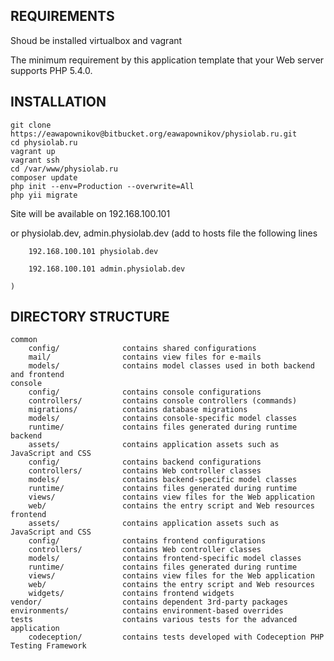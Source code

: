 REQUIREMENTS
------------
Shoud be installed virtualbox and vagrant

The minimum requirement by this application template that your Web server supports PHP 5.4.0.

INSTALLATION
------------
```
git clone https://eawapownikov@bitbucket.org/eawapownikov/physiolab.ru.git
cd physiolab.ru
vagrant up
vagrant ssh
cd /var/www/physiolab.ru
composer update
php init --env=Production --overwrite=All
php yii migrate
```
Site will be available on 192.168.100.101 

or physiolab.dev, admin.physiolab.dev (add to hosts file the following lines
 
        192.168.100.101 physiolab.dev
        
        192.168.100.101 admin.physiolab.dev
        
    )

DIRECTORY STRUCTURE
-------------------

```
common
    config/              contains shared configurations
    mail/                contains view files for e-mails
    models/              contains model classes used in both backend and frontend
console
    config/              contains console configurations
    controllers/         contains console controllers (commands)
    migrations/          contains database migrations
    models/              contains console-specific model classes
    runtime/             contains files generated during runtime
backend
    assets/              contains application assets such as JavaScript and CSS
    config/              contains backend configurations
    controllers/         contains Web controller classes
    models/              contains backend-specific model classes
    runtime/             contains files generated during runtime
    views/               contains view files for the Web application
    web/                 contains the entry script and Web resources
frontend
    assets/              contains application assets such as JavaScript and CSS
    config/              contains frontend configurations
    controllers/         contains Web controller classes
    models/              contains frontend-specific model classes
    runtime/             contains files generated during runtime
    views/               contains view files for the Web application
    web/                 contains the entry script and Web resources
    widgets/             contains frontend widgets
vendor/                  contains dependent 3rd-party packages
environments/            contains environment-based overrides
tests                    contains various tests for the advanced application
    codeception/         contains tests developed with Codeception PHP Testing Framework
```
